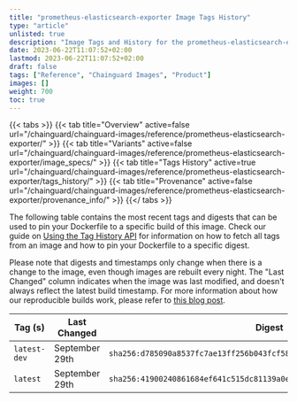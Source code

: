 ```yaml
---
title: "prometheus-elasticsearch-exporter Image Tags History"
type: "article"
unlisted: true
description: "Image Tags and History for the prometheus-elasticsearch-exporter Chainguard Image"
date: 2023-06-22T11:07:52+02:00
lastmod: 2023-06-22T11:07:52+02:00
draft: false
tags: ["Reference", "Chainguard Images", "Product"]
images: []
weight: 700
toc: true
---
```


{{< tabs >}}
{{< tab title="Overview" active=false url="/chainguard/chainguard-images/reference/prometheus-elasticsearch-exporter/" >}}
{{< tab title="Variants" active=false url="/chainguard/chainguard-images/reference/prometheus-elasticsearch-exporter/image_specs/" >}}
{{< tab title="Tags History" active=true url="/chainguard/chainguard-images/reference/prometheus-elasticsearch-exporter/tags_history/" >}}
{{< tab title="Provenance" active=false url="/chainguard/chainguard-images/reference/prometheus-elasticsearch-exporter/provenance_info/" >}}
{{</ tabs >}}

The following table contains the most recent tags and digests that can be used to pin your Dockerfile to a specific build of this image. Check our guide on [Using the Tag History API](/chainguard/chainguard-images/using-the-tag-history-api/) for information on how to fetch all tags from an image and how to pin your Dockerfile to a specific digest.

Please note that digests and timestamps only change when there is a change to the image, even though images are rebuilt every night. The "Last Changed" column indicates when the image was last modified, and doesn't always reflect the latest build timestamp. For more information about how our reproducible builds work, please refer to [this blog post](https://www.chainguard.dev/unchained/reproducing-chainguards-reproducible-image-builds).

| Tag (s)       | Last Changed   | Digest                                                                    |
|---------------|----------------|---------------------------------------------------------------------------|
|  `latest-dev` | September 29th | `sha256:d785090a8537fc7ae13ff256b043fcf58f908d0df1eee4881490f4cfa033876c` |
|  `latest`     | September 29th | `sha256:41900240861684ef641c515dc81139a0ef813fb20985839cbf09f78112cdad05` |


